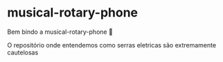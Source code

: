 # musical-rotary-phone

Bem bindo a musical-rotary-phone :tada:

O repositório onde entendemos como serras eletricas são extremamente cautelosas